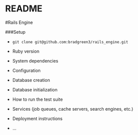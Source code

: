 # README

#Rails Engine

###Setup 
 * ```git clone git@github.com:bradgreen3/rails_engine.git```

* Ruby version

* System dependencies

* Configuration

* Database creation

* Database initialization

* How to run the test suite

* Services (job queues, cache servers, search engines, etc.)

* Deployment instructions

* ...

